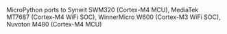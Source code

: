 MicroPython ports to Synwit SWM320 (Cortex-M4 MCU), MediaTek MT7687 (Cortex-M4 WiFi SOC), WinnerMicro W600 (Cortex-M3 WiFi SOC), Nuvoton M480 (Cortex-M4 MCU)


